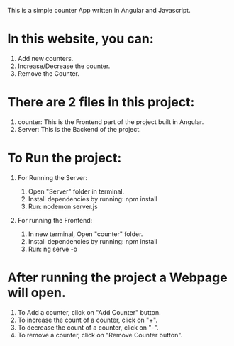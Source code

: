 This is a simple counter App written in Angular and Javascript.

# In this website, you can:
1. Add new counters.
2. Increase/Decrease the counter.
3. Remove the Counter.

# There are 2 files in this project:
1. counter: This is the Frontend part of the project built in Angular.
2. Server: This is the Backend of the project.

# To Run the project:
1. For Running the Server:
    1. Open "Server" folder in terminal.
    2. Install dependencies by running: npm install
    3. Run: nodemon server.js

2. For running the Frontend:
    1. In new terminal, Open "counter" folder.
    2. Install dependencies by running: npm install
    3. Run: ng serve -o

# After running the project a Webpage will open.
1. To Add a counter, click on "Add Counter" button.
2. To increase the count of a counter, click on "+".
3. To decrease the count of a counter, click on "-".
4. To remove a counter, click on "Remove Counter button".


